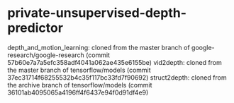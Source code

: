 # private-unsupervised-depth-predictor

depth_and_motion_learning: cloned from the master branch of google-research/google-research (commit 57b60e7a7a5efc358adf4041a062ae435e6155be) 
vid2depth: cloned from the master branch of tensorflow/models (commit 37ec31714f68255532b4c35f117bc33fd7f90692)
struct2depth: cloned from the archive branch of tensorflow/models (commit 36101ab4095065a4196ff4f6437e94f0d91df4e9)


